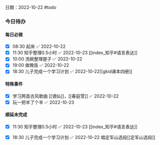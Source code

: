 日期：2022-10-22
#todo 
### 今日待办
#### 每日必做
- [x] 08:30 起床 ✅ 2022-10-22
- [x] 11:30 知乎整理0.5小时 ✅ 2022-10-23 [[index_知乎#语言表达]]
- [x] 10:00 洗碗整理屋子 ✅ 2022-10-22
- [x] 19:00 做晚饭 ✅ 2022-10-22
- [x] 18:30 儿子完成一个学习计划 ✅ 2022-10-22[[gkid课本四册]]

#### 特殊事件
- [x] 学习两首古风歌曲 [[谪仙]]，[[春庭雪]] ✅ 2022-10-22
- [x] 玩一把羊了个羊 ✅ 2022-10-23
#### 顺延未完成
- [x] 11:30 知乎整理0.5小时  ✅ 2022-10-23	[[index_知乎#语言表达]]
	
- [x] 18:30 儿子完成一个学习计划  ✅ 2022-10-22 唱定军山选段[[定军山选段]]